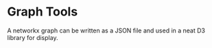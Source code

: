 # Graph Tools

A networkx graph can be written as a JSON file and used in a neat D3 library for display. 
